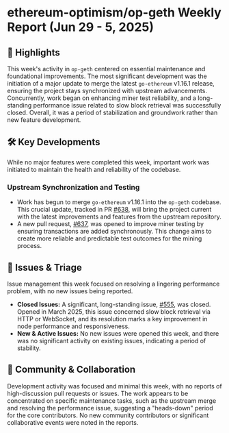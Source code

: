 # ethereum-optimism/op-geth Weekly Report (Jun 29 - 5, 2025)

## 🚀 Highlights
This week's activity in `op-geth` centered on essential maintenance and foundational improvements. The most significant development was the initiation of a major update to merge the latest `go-ethereum` v1.16.1 release, ensuring the project stays synchronized with upstream advancements. Concurrently, work began on enhancing miner test reliability, and a long-standing performance issue related to slow block retrieval was successfully closed. Overall, it was a period of stabilization and groundwork rather than new feature development.

## 🛠️ Key Developments
While no major features were completed this week, important work was initiated to maintain the health and reliability of the codebase.

### Upstream Synchronization and Testing
*   Work has begun to merge `go-ethereum` v1.16.1 into the `op-geth` codebase. This crucial update, tracked in PR [#638](https://github.com/ethereum-optimism/op-geth/pull/638), will bring the project current with the latest improvements and features from the upstream repository.
*   A new pull request, [#637](https://github.com/ethereum-optimism/op-geth/pull/637), was opened to improve miner testing by ensuring transactions are added synchronously. This change aims to create more reliable and predictable test outcomes for the mining process.

## 🐛 Issues & Triage
Issue management this week focused on resolving a lingering performance problem, with no new issues being reported.

*   **Closed Issues:** A significant, long-standing issue, [#555](https://github.com/ethereum-optimism/op-geth/issues/555), was closed. Opened in March 2025, this issue concerned slow block retrieval via HTTP or WebSocket, and its resolution marks a key improvement in node performance and responsiveness.
*   **New & Active Issues:** No new issues were opened this week, and there was no significant activity on existing issues, indicating a period of stability.

## 💬 Community & Collaboration
Development activity was focused and minimal this week, with no reports of high-discussion pull requests or issues. The work appears to be concentrated on specific maintenance tasks, such as the upstream merge and resolving the performance issue, suggesting a "heads-down" period for the core contributors. No new community contributors or significant collaborative events were noted in the reports.